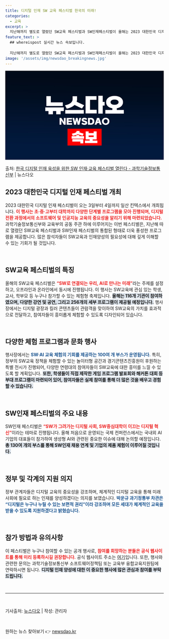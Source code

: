 ```yaml
---
title: 디지털 인재 SW 교육 페스티벌 한국의 미래!
categories:
  - 교육
excerpt: >
  지난해까지 별도로 열렸던 SW교육 페스티벌과 SW인재페스티벌이 올해는 2023 대한민국 디지털 인재 페스티벌…
feature_text: >
  ## whereispost 실시간 뉴스 속보입니다.

  지난해까지 별도로 열렸던 SW교육 페스티벌과 SW인재페스티벌이 올해는 2023 대한민국 디지털 인재 페스티벌…
image: '/assets/img/newsdao_breakingnews.jpg'
---
```


![뉴스다오 속보](/assets/img/newsdao_breakingnews.jpg)

<p>출처: <a href="https://newsdao.kr/2402" rel="dofollow">한국 디지털 인재 육성을 위한 SW 인재·교육 페스티벌 열린다 - 과학기술정보통신부</a> | 뉴스다오</p>

<h2 data-ke-size="size26">2023 대한민국 디지털 인재 페스티벌 개최</h2>

<p data-ke-size="size16">2023 대한민국 디지털 인재 페스티벌이 오는 3일부터 4일까지 일산 킨텍스에서 개최됩니다. <b><span style="color: #ee2323;">이 행사는 초·중·고부터 대학까지 다양한 단계별 프로그램을 모아 진행되며, 디지털 전환 과정에서의 소프트웨어 및 인공지능 교육의 중요성을 알리기 위해 마련되었습니다.</span></b> 과학기술정보통신부와 교육부의 공동 주관 하에 이루어지는 이번 페스티벌은, 지난해 따로 열렸던 SW교육 페스티벌과 SW인재 페스티벌의 통합된 형태로 더욱 풍성한 프로그램을 제공합니다. 많은 참석자들이 SW교육과 인재양성의 필요성에 대해 깊게 이해할 수 있는 기회가 될 것입니다.</p>

<p data-ke-size="size16">&nbsp;</p>

<h2 data-ke-size="size26">SW교육 페스티벌의 특징</h2>

<p data-ke-size="size16">올해의 SW교육 페스티벌은 <b><span style="color: #ee2323;">“SW로 연결되는 우리, AI로 만나는 미래”</span></b>라는 주제를 설정하고, 오프라인과 온라인에서 동시에 진행됩니다. 이 행사는 SW교육에 관심 있는 학생, 교사, 학부모 등 누구나 참가할 수 있는 체험형 축제입니다. <b><span style="background-color: #21538527;">올해는 116개 기관이 참여하였으며, 다양한 강연 및 공연, 그리고 256개의 세부 프로그램이 제공될 예정입니다.</span></b> 행사장에서는 디지털 광장과 킬러 콘텐츠들이 관람객을 맞이하여 SW교육의 가치를 효과적으로 전달하고, 참여자들이 흥미롭게 체험할 수 있도록 디자인되어 있습니다.</p>

<p data-ke-size="size16">&nbsp;</p>

<h2 data-ke-size="size26">다양한 체험 프로그램과 문화 행사</h2>

<p data-ke-size="size16">행사장에서는 <b><span style="color: #1a5490;">SW·AI 교육 체험의 기회를 제공하는 100여 개 부스가 운영됩니다.</span></b> 특히, 정부의 SW교육 정책을 체험할 수 있는 놀이터형 공간과 경기콘텐츠진흥원이 후원하는 특별 전시가 진행되어, 다양한 연령대의 참여자들이 SW교육에 대한 흥미를 느낄 수 있도록 할 계획입니다. <b><span style="background-color: #21538527;">또한, 학생들이 직접 제작한 게임 프로그램 발표회와 해커톤 대회 등 부대 프로그램이 마련되어 있어, 참여자들은 실제 참여를 통해 더 많은 것을 배우고 경험할 수 있습니다.</span></b></p>

<p data-ke-size="size16">&nbsp;</p>

<h2 data-ke-size="size26">SW인재 페스티벌의 주요 내용</h2>

<p data-ke-size="size16">SW인재 페스티벌은 <b><span style="color: #ee2323;">“SW가 그려가는 디지털 사회, SW중심대학이 이끄는 디지털 혁신”</span></b>이라는 테마로 진행됩니다. 올해 처음으로 운영되는 국제 컨퍼런스에서는 국내외 AI 기업의 대표들이 참가하여 생성형 AI와 관련된 중요한 이슈에 대해 논의할 예정입니다. <b><span style="background-color: #21538527;">총 130여 개의 부스를 통해 SW인재 채용 연계 및 기업의 제품 체험이 이루어질 것입니다.</span></b></p>

<p data-ke-size="size16">&nbsp;</p>

<h2 data-ke-size="size26">정부 및 각계의 지원 의지</h2>

<p data-ke-size="size16">정부 관계자들은 디지털 교육의 중요성을 강조하며, 체계적인 디지털 교육을 통해 미래 사회에 필요로 하는 인재를 양성하겠다는 의지를 보였습니다. <b><span style="color: #1a5490;">박운규 과기정통부 차관은 “디지털은 누구나 누릴 수 있는 보편적 권리”이라 강조하며 모든 세대가 체계적인 교육을 받을 수 있도록 지원하겠다고 밝혔습니다.</span></b></p>

<p data-ke-size="size16">&nbsp;</p>

<h2 data-ke-size="size26">참가 방법과 유의사항</h2>

<p data-ke-size="size16">이 페스티벌은 누구나 참여할 수 있는 공개 행사로, <b><span style="color: #ee2323;">참여를 희망하는 분들은 공식 웹사이트를 통해 미리 등록하시길 권장합니다.</span></b> 공식 웹사이트 주소는 <a href="https://www.swfestival2023.kr" target="_blank">여기</a>입니다. 또한, 행사와 관련한 문의는 과학기술정보통신부 소프트웨어정책팀 또는 교육부 융합교육지원팀에 연락하시면 됩니다. <b><span style="background-color: #21538527;">디지털 인재 양성에 대한 이 중요한 행사에 많은 관심과 참여를 부탁드립니다.</span></b></p>

<p data-ke-size="size16">&nbsp;</p>

<hr/>

<p data-ke-size="size16">&nbsp;</p>

<p data-ke-size="size16">기사출처: <a href="https://newsdao.kr/2402" target="_blank">뉴스다오</a> | 작성: 관리자</p>

<p data-ke-size="size16">&nbsp;</p> 

원하는 뉴스 찾아보기 👉 <a href="https://newsdao.kr" rel="dofollow">newsdao.kr</a>


